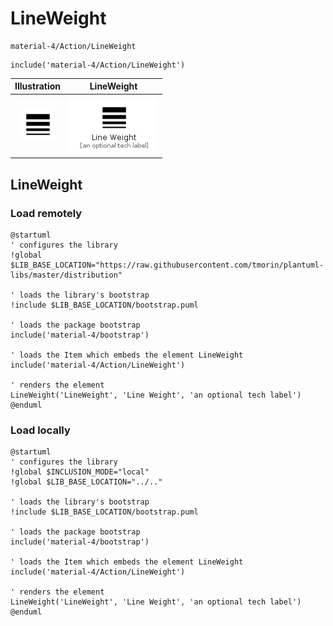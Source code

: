 # LineWeight


```text
material-4/Action/LineWeight
```

```text
include('material-4/Action/LineWeight')
```



| Illustration | LineWeight |
| :---: | :---: |
| ![illustration for Illustration](../../material-4/Action/LineWeight.png) | ![illustration for LineWeight](../../material-4/Action/LineWeight.Local.png) |




## LineWeight

### Load remotely
```plantuml
@startuml
' configures the library
!global $LIB_BASE_LOCATION="https://raw.githubusercontent.com/tmorin/plantuml-libs/master/distribution"

' loads the library's bootstrap
!include $LIB_BASE_LOCATION/bootstrap.puml

' loads the package bootstrap
include('material-4/bootstrap')

' loads the Item which embeds the element LineWeight
include('material-4/Action/LineWeight')

' renders the element
LineWeight('LineWeight', 'Line Weight', 'an optional tech label')
@enduml
```

### Load locally
```plantuml
@startuml
' configures the library
!global $INCLUSION_MODE="local"
!global $LIB_BASE_LOCATION="../.."

' loads the library's bootstrap
!include $LIB_BASE_LOCATION/bootstrap.puml

' loads the package bootstrap
include('material-4/bootstrap')

' loads the Item which embeds the element LineWeight
include('material-4/Action/LineWeight')

' renders the element
LineWeight('LineWeight', 'Line Weight', 'an optional tech label')
@enduml
```

